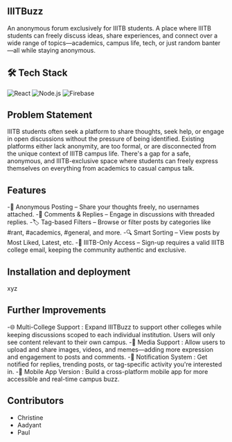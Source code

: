 ## IIITBuzz
An anonymous forum exclusively for IIITB students. A place where IIITB students can freely discuss ideas, share experiences, and connect over a wide range of topics—academics, campus life, tech, or just random banter—all while staying anonymous.
## 🛠️ Tech Stack
![React](https://img.shields.io/badge/React-20232A?style=flat&logo=react&logoColor=61DAFB)
![Node.js](https://img.shields.io/badge/Node.js-339933?style=flat&logo=nodedotjs&logoColor=white)
![Firebase](https://img.shields.io/badge/Firebase-FFCA28?style=flat&logo=firebase&logoColor=black)
## Problem Statement
IIITB students often seek a platform to share thoughts, seek help, or engage in open discussions without the pressure of being identified. Existing platforms either lack anonymity, are too formal, or are disconnected from the unique context of IIITB campus life. There's a gap for a safe, anonymous, and IIITB-exclusive space where students can freely express themselves on everything from academics to casual campus talk.
## Features
-📝 Anonymous Posting – Share your thoughts freely, no usernames attached.
-💬 Comments & Replies – Engage in discussions with threaded replies.
-🏷️ Tag-based Filters – Browse or filter posts by categories like #rant, #academics, #general, and more.
-🔍 Smart Sorting – View posts by Most Liked, Latest, etc.
-🎯 IIITB-Only Access – Sign-up requires a valid IIITB college email, keeping the community authentic and exclusive.
## Installation and deployment
xyz
## Further Improvements
-🌐 Multi-College Support : Expand IIITBuzz to support other colleges while keeping discussions scoped to each individual institution. Users will only see content relevant to their own campus.
-📸 Media Support : Allow users to upload and share images, videos, and memes—adding more expression and engagement to posts and comments.
-🔔 Notification System : Get notified for replies, trending posts, or tag-specific activity you're interested in.
-📱 Mobile App Version : Build a cross-platform mobile app for more accessible and real-time campus buzz.
## Contributors
- Christine
- Aadyant
- Paul
